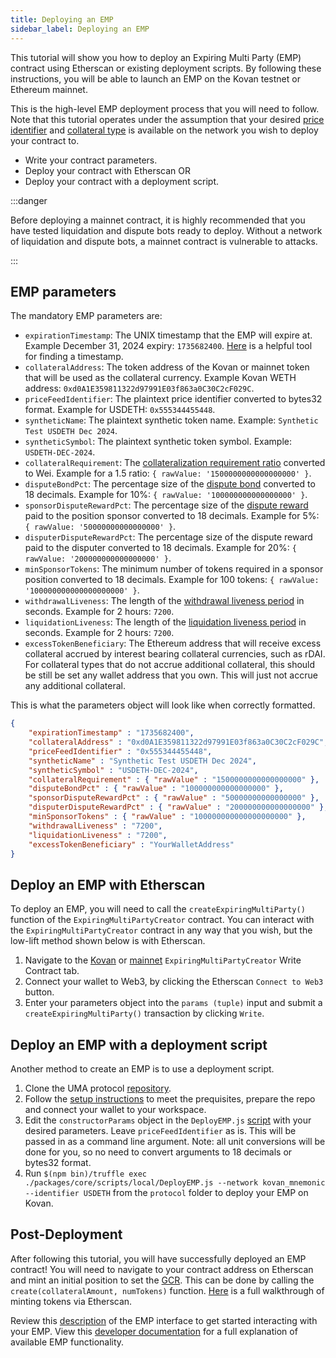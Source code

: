 ```yaml
---
title: Deploying an EMP
sidebar_label: Deploying an EMP
---
```


This tutorial will show you how to deploy an Expiring Multi Party (EMP) contract using Etherscan or existing deployment scripts. By following these instructions, you will be able to launch an EMP on the Kovan testnet or Ethereum mainnet.

This is the high-level EMP deployment process that you will need to follow. Note that this tutorial operates under the assumption that your desired [price identifier](/uma-tokenholders/adding-price-id#what-is-a-price-identifier) and [collateral type](/uma-tokenholders/adding-price-id#what-is-a-collateral-currency) is available on the network you wish to deploy your contract to.

- Write your contract parameters.
- Deploy your contract with Etherscan OR
- Deploy your contract with a deployment script.

:::danger

Before deploying a mainnet contract, it is highly recommended that you have tested liquidation and dispute bots ready to deploy. Without a network of liquidation and dispute bots, a mainnet contract is vulnerable to attacks.

:::

## EMP parameters

The mandatory EMP parameters are:

- `expirationTimestamp`: The UNIX timestamp that the EMP will expire at. Example December 31, 2024 expiry: `1735682400`. [Here](https://www.unixtimestamp.com/) is a helpful tool for finding a timestamp. 
- `collateralAddress`: The token address of the Kovan or mainnet token that will be used as the collateral currency. Example Kovan WETH address: `0xd0A1E359811322d97991E03f863a0C30C2cF029C`.
- `priceFeedIdentifier`: The plaintext price identifier converted to bytes32 format. Example for USDETH: `0x555344455448`.
- `syntheticName`: The plaintext synthetic token name. Example: `Synthetic Test USDETH Dec 2024`.
- `syntheticSymbol`: The plaintext synthetic token symbol. Example: `USDETH-DEC-2024`.
- `collateralRequirement`: The [collateralization requirement ratio](https://docs.umaproject.org/synthetic-tokens/glossary#collateralization-requirement) converted to Wei. Example for a 1.5 ratio: `{ rawValue: '1500000000000000000' }`.
- `disputeBondPct`: The percentage size of the [dispute bond](https://docs.umaproject.org/synthetic-tokens/explainer#liquidation-and-dispute) converted to 18 decimals. Example for 10%: `{ rawValue: '100000000000000000' }`.
- `sponsorDisputeRewardPct`: The percentage size of the [dispute reward](https://docs.umaproject.org/synthetic-tokens/explainer#liquidation-and-dispute) paid to the position sponsor converted to 18 decimals. Example for 5%: `{ rawValue: '50000000000000000' }`.
- `disputerDisputeRewardPct`: The percentage size of the dispute reward paid to the disputer converted to 18 decimals. Example for 20%: `{ rawValue: '200000000000000000' }`.
- `minSponsorTokens`: The minimum number of tokens required in a sponsor position converted to 18 decimals. Example for 100 tokens: `{ rawValue: '100000000000000000000' }`.
- `withdrawalLiveness`: The length of the [withdrawal liveness period](https://docs.umaproject.org/synthetic-tokens/glossary#withdrawal-liveness-period) in seconds. Example for 2 hours: `7200`.
- `liquidationLiveness`: The length of the [liquidation liveness period](https://docs.umaproject.org/synthetic-tokens/glossary#liquidation-liveness-period) in seconds. Example for 2 hours: `7200`.
- `excessTokenBeneficiary`: The Ethereum address that will receive excess collateral accrued by interest bearing collateral currencies, such as rDAI. For collateral types that do not accrue additional collateral, this should be still be set any wallet address that you own. This will just not accrue any additional collateral.

This is what the parameters object will look like when correctly formatted.

```json
{   
    "expirationTimestamp" : "1735682400", 
    "collateralAddress" : "0xd0A1E359811322d97991E03f863a0C30C2cF029C", 
    "priceFeedIdentifier" : "0x555344455448", 
    "syntheticName" : "Synthetic Test USDETH Dec 2024", 
    "syntheticSymbol" : "USDETH-DEC-2024", 
    "collateralRequirement" : { "rawValue" : "1500000000000000000" }, 
    "disputeBondPct" : { "rawValue" : "100000000000000000" }, 
    "sponsorDisputeRewardPct" : { "rawValue" : "50000000000000000" }, 
    "disputerDisputeRewardPct" : { "rawValue" : "200000000000000000" }, 
    "minSponsorTokens" : { "rawValue" : "100000000000000000000" }, 
    "withdrawalLiveness" : "7200", 
    "liquidationLiveness" : "7200", 
    "excessTokenBeneficiary" : "YourWalletAddress" 
}
```

## Deploy an EMP with Etherscan

To deploy an EMP, you will need to call the `createExpiringMultiParty()` function of the `ExpiringMultiPartyCreator` contract. You can interact with the `ExpiringMultiPartyCreator` contract in any way that you wish, but the low-lift method shown below is with Etherscan.

1. Navigate to the [Kovan](https://kovan.etherscan.io/address/0xF763D367E1302A16716b6c40783A17c1aC754F2E#writeContract) or [mainnet](https://etherscan.io/address/0x9A077D4fCf7B26a0514Baa4cff0B481e9c35CE87#writeContract) `ExpiringMultiPartyCreator` Write Contract tab.
2. Connect your wallet to Web3, by clicking the Etherscan `Connect to Web3` button.
3. Enter your parameters object into the `params (tuple)` input and submit a `createExpiringMultiParty()` transaction by clicking `Write`.

## Deploy an EMP with a deployment script

Another method to create an EMP is to use a deployment script. 

1. Clone the UMA protocol [repository](https://github.com/UMAprotocol/protocol).
2. Follow the [setup instructions](https://docs.umaproject.org/developers/setup) to meet the prequisites, prepare the repo and connect your wallet to your workspace.
3. Edit the `constructorParams` object in the `DeployEMP.js` [script](https://github.com/UMAprotocol/protocol/blob/master/packages/core/scripts/local/DeployEMP.js#L99) with your desired parameters. Leave `priceFeedIdentifier` as is. This will be passed in as a command line argument. Note: all unit conversions will be done for you, so no need to convert arguments to 18 decimals or bytes32 format.
4. Run `$(npm bin)/truffle exec ./packages/core/scripts/local/DeployEMP.js --network kovan_mnemonic --identifier USDETH` from the `protocol` folder to deploy your EMP on Kovan.

## Post-Deployment

After following this tutorial, you will have successfully deployed an EMP contract! You will need to navigate to your contract address on Etherscan and mint an initial position to set the [GCR](https://docs.umaproject.org/synthetic-tokens/glossary#global-collateralization-ratio-gcr). This can be done by calling the `create(collateralAmount, numTokens)` function. [Here](/build-walkthrough/minting-etherscan) is a full walkthrough of minting tokens via Etherscan.

Review this [description](/build-walkthrough/emp-interface) of the EMP interface to get started interacting with your EMP. View this [developer documentation](https://docs-dot-uma-protocol.appspot.com/uma/contracts/ExpiringMultiParty.html) for a full explanation of available EMP functionality.